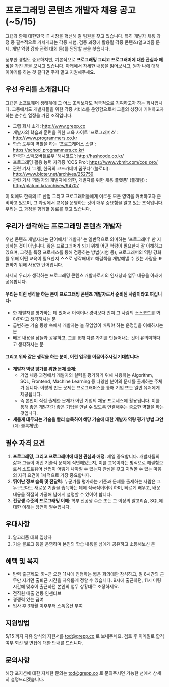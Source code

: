 # 프로그래밍 콘텐츠 개발자 채용 공고(~5/15)
그렙과 함께 대한민국 IT 시장을 혁신해 갈 팀원을 찾고 있습니다. 특히 개발자 채용 과정 중 필수적으로 거치게되는 각종 시험, 검증 과정에 활용될 각종 콘텐츠(알고리즘 문제, 개발 역량 강화 관련 대회 등)를 담당할 분을 찾습니다.

풍부한 경험도 중요하지만, 기본적으로 **프로그래밍 그리고 프로그래머에 대한 관심과 애정**을 가진 분을 모시고 있습니다. 아래에서 자세한 내용을 읽어보시고, 뭔가 나에 대해 이야기를 하는 것 같다면 주저 말고 지원해주세요.

## 우선 우리를 소개합니다
그렙은 소프트웨어 생태계에 그 어느 조직보다도 적극적으로 기여하고자 하는 회사입니다. 그중에서도 개발자들을 위한 각종 서비스를 운영함으로써 그들의 성장에 기여하고자 하는 순수한 열정을 가진 조직입니다.

- 그렙 회사 소개: http://www.grepp.co
- 개발자의 학습과 훈련을 위한 교육 사이트 '프로그래머스': http://www.programmers.co.kr
- 학습 도우미 역할을 하는 '프로그래머스 스쿨': https://school.programmers.co.kr/
- 한국판 스택오버플로우 '해시코드': http://hashcode.co.kr/
- 프로그래밍 활용 능력 자격증 'COS Pro': https://www.ybmit.com/cos_pro/
- 관련 기사 '그렙, 한국의 코드카데미 꿈꾸다' (블로터): http://www.bloter.net/archives/252759
- 관련 기사 '개발자의 개발자에 의한, 개발자를 위한 채용 플랫폼' (플래텀) : http://platum.kr/archives/94707

이 외에도 한국의 IT 산업 그리고 프로그래머들에게 이로운 모든 영역을 커버하고자 준비하고 있으며, 그 과정에서 교육을 운영하는 것이 매우 중요함을 알고 있는 조직입니다. 우리는 그 과정을 함께할 동료를 찾고 있습니다.


## 우리가 생각하는 프로그래밍 콘텐츠 개발자
우선 콘텐츠 개발자라는 단어에서 '개발자' 는 일반적으로 의미하는 '프로그래머' 만 지칭하는 것이 아닙니다. 좋은 프로그래머가 되기 위해 어떤 역량이 필요한지 잘 이해하고 있으며, 그것을 특정 프로세스를 통해 검증하는 방법(시험 등), 프로그래머의 역량 강화를 위해 어떤 교육이 필요한지 스스로 생각해내고 해결책을 개발해낼 수 있는 사람을 표현하기 위해 사용한 단어입니다.

자세히 우리가 생각하는 프로그래밍 콘텐츠 개발자로서의 인재상과 업무 내용을 아래에 공유합니다.

#### 우리는 이런 생각을 하는 분이 프로그래밍 콘텐츠 개발자로서 준비된 사람이라고 여깁니다:
- 한 개발자를 평가하는 데 있어서 이력이나 경력보다 먼저 그 사람의 소스코드를 봐야한다고 생각하시는 분
- 급변하는 기술 동향 속에서 개발자는 늘 끊임없이 배워야 하는 운명임을 이해하시는 분
- 배운 내용을 남들과 공유하고, 그를 통해 다른 가치를 만들어내는 것이 유의미하다고 생각하시는 분

#### 그리고 위와 같은 생각을 하는 분이, 이런 업무를 이끌어주시길 기대합니다:
- **개발자 역량 평가를 위한 문제 출제**:
  * 기업 채용 과정에서 개발자의 실력을 평가하기 위해 사용하는 Algorithm, SQL, Frontend, Machine Learning 등 다양한 분야의 문제를 출제하는 주체가 됩니다. 이렇게 만든 문제는 프로그래머스를 통해 기업 또는 일반 유저에게 제공됩니다.
  * 즉 본인이 직접 출제한 문제가 어떤 기업의 채용 프로세스에 활용됩니다. 이를 통해 좋은 개발자가 좋은 기업을 만날 수 있도록 연결해주는 중요한 역할을 하는 것입니다.
- **새롭게 대두되는 기술을 빨리 습득하여 해당 기술에 대한 개발자 역량 평가 방법 고안**(예: 블록체인)

## 필수 자격 요건
1. **프로그래밍, 그리고 프로그래머에 대한 관심과 애정**: 제일 중요합니다. 개발자들의 삶과 그들이 어떤 기술적 문제에 직면해있는지, 이를 교육이라는 방식으로 해결함으로서 소프트웨어 산업이 어떻게 나아질 수 있는지 관심을 갖고 지켜볼 수 있는 마음의 자격 요건이 1차적으로 가장 중요합니다.
2. **뛰어난 정보 습득 및 전달력**: 누군가를 평가하는 기준과 문제를 출제하는 사람은 그 누구보다도 새로운 기술을 습득하는 데에 적극적이어야 하며, 빠르게 배우고, 배운 내용을 적절히 가공해 남에게 설명할 수 있어야 합니다.
3. **전공생 수준의 프로그래밍 이해**: 학부 전공생 수준 또는 그 이상의 알고리즘, SQL에 대한 이해는 당연히 필수입니다.

## 우대사항
1. 알고리즘 대회 입상자
2. 기술 블로그 등을 운영하며 본인의 학습 내용을 남에게 공유하고 소통해보신 분

## 혜택 및 복지
- 탄력 출근제도: 화~금 오전 11시에 진행하는 짧은 회의에만 참석하고, 일 8시간의 근무만 지키면 출퇴근 시간을 자유롭게 정할 수 있습니다. 9시에 출근하던, 11시 미팅시간에 맞추어 출근하던 본인의 업무 상황대로 조정하세요.
- 전직원 매출 연동 인센티브
- 경쟁력 있는 급여
- 입사 후 3개월 이후부터 스톡옵션 부여

## 지원방법
5/15 까지 자유 양식의 지원서를 tod@grepp.co 로 보내주세요. 검토 후 이메일로 합격 여부 회신 및 면접에 대한 안내를 드립니다.

## 문의사항
해당 포지션에 대한 자세한 문의는 tod@grepp.co 로 문의주시면 가능한 선에서 상세히 설명드리겠습니다.